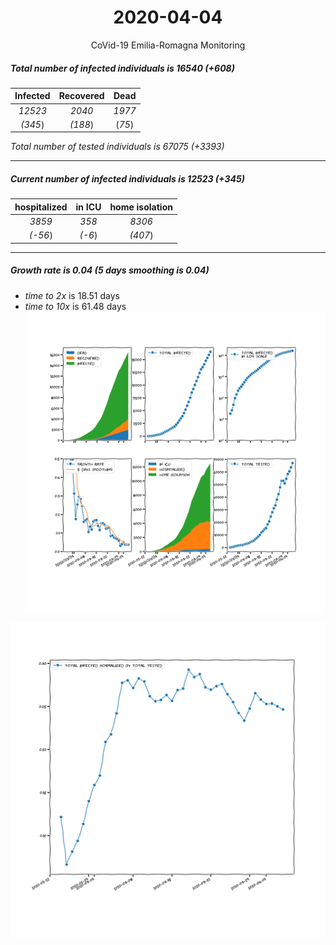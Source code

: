 <div align='center'>

# 2020-04-04
CoVid-19 Emilia-Romagna Monitoring
</div>

##### Total number of infected individuals is 16540 (+608)
Infected | Recovered | Dead
:---: | :---: | :---:
*12523* | *2040* | *1977*
*(345*) | *(188*) | (*75*)

*Total number of tested individuals is 67075 (+3393)*
***
##### Current number of infected individuals is 12523 (+345)
hospitalized | in ICU | home isolation
:---: | :---: | :---:
*3859* |*358* |*8306*
*(-56*) |*(-6*) |*(407*)
***
##### Growth rate is 0.04 (5 days smoothing is 0.04)
- *time to 2x* is 18.51 days
- *time to 10x* is 61.48 days
![stats][stats]

![infected_normalized][infected_normalized]

[stats]: stats_Emilia-Romagna.png
[infected_normalized]: infected_normalized_Emilia-Romagna.png
